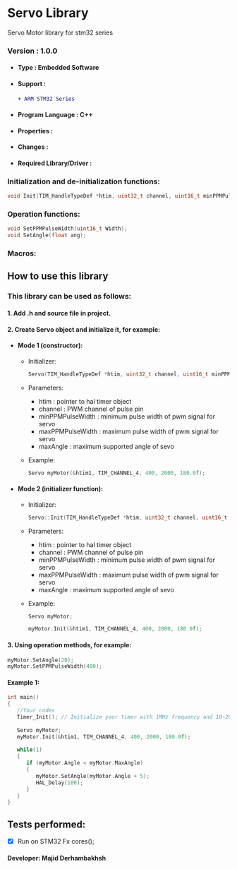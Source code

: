 # Servo Library
Servo Motor library for stm32 series

### Version : 1.0.0

- #### Type : Embedded Software

- #### Support :  
     ```diff  
     + ARM STM32 Series   
     ```

- #### Program Language : C++

- #### Properties :

- #### Changes :  

- #### Required Library/Driver :


### Initialization and de-initialization functions:
```c++
void Init(TIM_HandleTypeDef *htim, uint32_t channel, uint16_t minPPMPulseWidth, uint16_t maxPPMPulseWidth, float maxAngle);
``` 

### Operation functions:
```c++
void SetPPMPulseWidth(uint16_t Width);
void SetAngle(float ang);
``` 

### Macros:

## How to use this library

### This library can be used as follows:
#### 1.  Add .h and source file in project.      
#### 2.  Create Servo object and initialize it, for example:  
- #### Mode 1 (constructor):  
   * Initializer:
      ```c++
      Servo(TIM_HandleTypeDef *htim, uint32_t channel, uint16_t minPPMPulseWidth, uint16_t maxPPMPulseWidth, float maxAngle);
      ``` 
   * Parameters:  
      * htim : pointer to hal timer object  
      * channel : PWM channel of pulse pin 
      * minPPMPulseWidth : minimum pulse width of pwm signal for servo  
      * maxPPMPulseWidth : maximum pulse width of pwm signal for servo  
      * maxAngle : maximum supported angle of sevo  
          
          
   * Example:
      ```c++  
      Servo myMotor(&htim1, TIM_CHANNEL_4, 400, 2000, 180.0f);
      ``` 
- #### Mode 2 (initializer function):  
   * Initializer:
      ```c++
      Servo::Init(TIM_HandleTypeDef *htim, uint32_t channel, uint16_t minPPMPulseWidth, uint16_t maxPPMPulseWidth, float maxAngle);
      ``` 
   * Parameters:  
      * htim : pointer to hal timer object  
      * channel : PWM channel of pulse pin 
      * minPPMPulseWidth : minimum pulse width of pwm signal for servo  
      * maxPPMPulseWidth : maximum pulse width of pwm signal for servo  
      * maxAngle : maximum supported angle of sevo  
          
          
   * Example:
      ```c++  
      Servo myMotor;
      
      myMotor.Init(&htim1, TIM_CHANNEL_4, 400, 2000, 180.0f);
      ``` 
     

#### 3.  Using operation methods, for example: 
        
```c++
myMotor.SetAngle(20);
myMotor.SetPPMPulseWidth(400);
```  
          
#### Example 1: 
   ```c++
   int main()
   {
      //Your codes
      Timer_Init(); // Initialize your timer with 1MHz frequency and 10~20ms period
      
      Servo myMotor;
      myMotor.Init(&htim1, TIM_CHANNEL_4, 400, 2000, 180.0f);
      
      while(1)
      {
         if (myMotor.Angle < myMotor.MaxAngle)
         {
            myMotor.SetAngle(myMotor.Angle + 5);
            HAL_Delay(100);
         }
      }
   }
   ```
    
## Tests performed:
- [x] Run on STM32 Fx cores();

#### Developer: Majid Derhambakhsh
